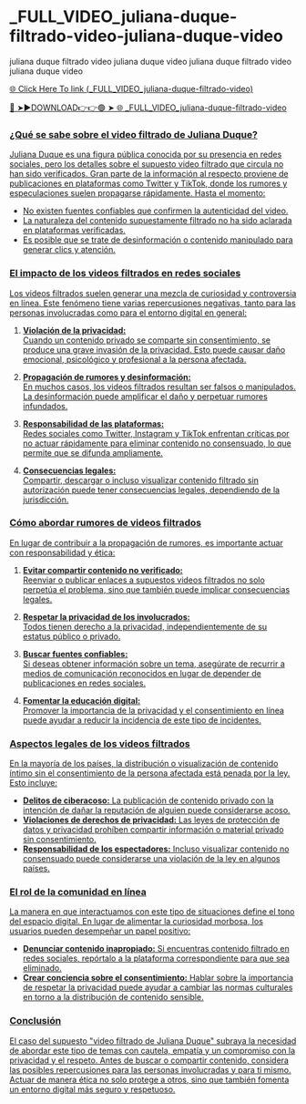 # _FULL_VIDEO_juliana-duque-filtrado-video-juliana-duque-video
juliana duque filtrado video  juliana duque video  juliana duque filtrado video juliana duque video

<a href="https://fifa55ballz.com/dfg4e5rt4e"> 🌐 Click Here To link (_FULL_VIDEO_juliana-duque-filtrado-video)

🔴 ➤►DOWNLOAD👉👉🟢 ➤  <a href="https://fifa55ballz.com/dfg4e5rt4e"> 🌐 _FULL_VIDEO_juliana-duque-filtrado-video

### **¿Qué se sabe sobre el video filtrado de Juliana Duque?**

Juliana Duque es una figura pública conocida por su presencia en redes sociales, pero los detalles sobre el supuesto video filtrado que circula no han sido verificados. Gran parte de la información al respecto proviene de publicaciones en plataformas como Twitter y TikTok, donde los rumores y especulaciones suelen propagarse rápidamente. Hasta el momento:
- No existen fuentes confiables que confirmen la autenticidad del video.
- La naturaleza del contenido supuestamente filtrado no ha sido aclarada en plataformas verificadas.
- Es posible que se trate de desinformación o contenido manipulado para generar clics y atención.

### **El impacto de los videos filtrados en redes sociales**

Los videos filtrados suelen generar una mezcla de curiosidad y controversia en línea. Este fenómeno tiene varias repercusiones negativas, tanto para las personas involucradas como para el entorno digital en general:

1. **Violación de la privacidad:**  
   Cuando un contenido privado se comparte sin consentimiento, se produce una grave invasión de la privacidad. Esto puede causar daño emocional, psicológico y profesional a la persona afectada.

2. **Propagación de rumores y desinformación:**  
   En muchos casos, los videos filtrados resultan ser falsos o manipulados. La desinformación puede amplificar el daño y perpetuar rumores infundados.

3. **Responsabilidad de las plataformas:**  
   Redes sociales como Twitter, Instagram y TikTok enfrentan críticas por no actuar rápidamente para eliminar contenido no consensuado, lo que permite que se difunda ampliamente.

4. **Consecuencias legales:**  
   Compartir, descargar o incluso visualizar contenido filtrado sin autorización puede tener consecuencias legales, dependiendo de la jurisdicción.

### **Cómo abordar rumores de videos filtrados**

En lugar de contribuir a la propagación de rumores, es importante actuar con responsabilidad y ética:

1. **Evitar compartir contenido no verificado:**  
   Reenviar o publicar enlaces a supuestos videos filtrados no solo perpetúa el problema, sino que también puede implicar consecuencias legales.

2. **Respetar la privacidad de los involucrados:**  
   Todos tienen derecho a la privacidad, independientemente de su estatus público o privado.

3. **Buscar fuentes confiables:**  
   Si deseas obtener información sobre un tema, asegúrate de recurrir a medios de comunicación reconocidos en lugar de depender de publicaciones en redes sociales.

4. **Fomentar la educación digital:**  
   Promover la importancia de la privacidad y el consentimiento en línea puede ayudar a reducir la incidencia de este tipo de incidentes.

### **Aspectos legales de los videos filtrados**

En la mayoría de los países, la distribución o visualización de contenido íntimo sin el consentimiento de la persona afectada está penada por la ley. Esto incluye:

- **Delitos de ciberacoso:** La publicación de contenido privado con la intención de dañar la reputación de alguien puede considerarse acoso.
- **Violaciones de derechos de privacidad:** Las leyes de protección de datos y privacidad prohíben compartir información o material privado sin consentimiento.
- **Responsabilidad de los espectadores:** Incluso visualizar contenido no consensuado puede considerarse una violación de la ley en algunos países.

### **El rol de la comunidad en línea**

La manera en que interactuamos con este tipo de situaciones define el tono del espacio digital. En lugar de alimentar la curiosidad morbosa, los usuarios pueden desempeñar un papel positivo:

- **Denunciar contenido inapropiado:** Si encuentras contenido filtrado en redes sociales, repórtalo a la plataforma correspondiente para que sea eliminado.
- **Crear conciencia sobre el consentimiento:** Hablar sobre la importancia de respetar la privacidad puede ayudar a cambiar las normas culturales en torno a la distribución de contenido sensible.

### **Conclusión**

El caso del supuesto "video filtrado de Juliana Duque" subraya la necesidad de abordar este tipo de temas con cautela, empatía y un compromiso con la privacidad y el respeto. Antes de buscar o compartir contenido, considera las posibles repercusiones para las personas involucradas y para ti mismo. Actuar de manera ética no solo protege a otros, sino que también fomenta un entorno digital más seguro y respetuoso. 














